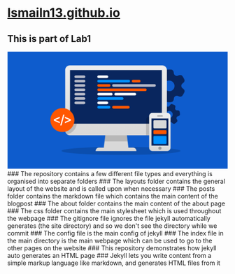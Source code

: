 # [Ismailn13.github.io](https://Ismailn13.github.io)
## This is part of Lab1
<div align = "left">
<img alt="Web Programming" src="https://github.com/Ismailn13/Ismailn13.github.io/blob/6d7c86133b5d63081d24cbe0d27bd9236fa8a6b2/Images/Readme%20Image.png">
</div> 
### The repository contains a few different file types and everything is organised into separate folders
### The layouts folder contains the general layout of the website and is called upon when necessary
### The posts folder contains the markdown file which contains the main content of the blogpost
### The about folder contains the main content of the about page
### The css folder contains the main stylesheet which is used throughout the webpage
### The gitignore file ignores the file jekyll automatically generates (the site directory) and so we don't see the directory while we commit
### The config file is the main config of jekyll
### The index file in the main directory is the main webpage which can be used to go to the other pages on the website
### This repository demonstrates how jekyll auto generates an HTML page 
### Jekyll lets you write content from a simple markup language like markdown, and generates HTML files from it
